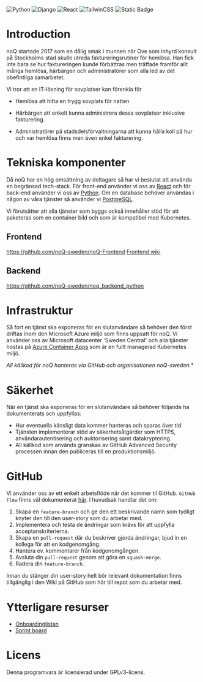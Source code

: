 ![Python](https://img.shields.io/badge/python-3670A0?style=for-the-badge&logo=python&logoColor=ffdd54) ![Django](https://img.shields.io/badge/django-%23092E20.svg?style=for-the-badge&logo=django&logoColor=white) ![React](https://img.shields.io/badge/Vite-646CFF?style=for-the-badge&logo=vite&logoColor=fff) ![TailwinCSS](https://img.shields.io/badge/tailwindcss-0F172A?style=for-the-badge&logo=tailwindcss) ![Static Badge](https://img.shields.io/badge/Build-In_Progress-yellow?style=for-the-badge&logo=github) 
# Introduction

noQ startade 2017 som en dålig smak i munnen när Ove som inhyrd konsult på Stockholms stad skulle utreda faktureringsrutiner för hemlösa. Han fick inte bara se hur faktureringen kunde förbättras men träffade framför allt många hemlösa, härbärgen och administratörer som alla led av det obefintliga samarbetet.

Vi tror att en IT-lösning för sovplatser kan förenkla för

  * Hemlösa att hitta en trygg sovplats för natten

  * Härbärgen att enkelt kunna administrera dessa sovplatser inklusive fakturering.

  * Administratörer på stadsdelsförvaltningarna att kunna hålla koll på hur och var hemlösa finns men även enkel fakturering.


# Tekniska komponenter

Då noQ har en hög omsättning av deltagare så har vi beslutat att använda en begränsad tech-stack. För front-end använder vi oss av [React](https://github.com/facebook/react) och för back-end använder vi oss av [Python](https://www.python.org/). Om en database behöver användas i någon av våra tjänster så använder vi [PostgreSQL](https://www.postgresql.org/).

Vi förutsätter att alla tjänster som byggs också innehåller stöd för att paketeras som en container bild och som är kompatibel med Kubernetes.

## Frontend 
https://github.com/noQ-sweden/noQ-Frontend
[Frontend wiki](https://github.com/noQ-sweden/noQ-Frontend/wiki)

## Backend
https://github.com/noQ-sweden/noq_backend_python

# Infrastruktur

Så fort en tjänst ska exponeras för en slutanvändare så behöver den först driftas inom den Microsoft Azure miljö som finns uppsatt för noQ. Vi använder oss av Microsoft datacenter 'Sweden Central' och alla tjänster hostas på [Azure Container Apps](https://azure.microsoft.com/en-us/products/container-apps) som är en fullt managerad Kubernetes miljö.

*All källkod för noQ hanteras via GitHub och organisationen noQ-sweden.**

# Säkerhet

När en tjänst ska exponeras för en slutanvändare så behöver följande ha dokumenterats och uppfyllas:

  * Hur eventuella känsligt data kommer hanteras och sparas över tid.
  * Tjänsten implementerar stöd av säkerhetsåtgärder som HTTPS, användarautentisering och auktorisering samt datakryptering.
  * All källkod som används granskas av GitHub Advanced Security processen innan den publiceras till en produktionsmiljö.

# GitHub

Vi använder oss av ett enkelt arbetsflöde när det kommer til GitHub. `GitHub Flow` finns väl dokumenterat [här](https://docs.github.com/en/get-started/using-github/github-flow). I huvudsak handlar det om:

  1. Skapa en `feature-branch` och ge den ett beskrivande namn som tydligt knyter den till den user-story som du arbetar med.
  2. Implementera och testa de ändringar som krävs för att uppfylla acceptanskriterierna.
  3. Skapa en `pull-request` där du beskriver gjorda ändringar, bjud in en kollega för att en kodgenomgång.
  4. Hantera ev. kommentarer från kodgenomgången.
  5. Avsluta din `pull-request` genom att göra en `squash-merge`.
  6. Radera din `feature-branch`.

Innan du stänger din user-story helt bör relevant dokumentation finns tillgänglig i den Wiki på GitHub som hör till repot som du arbetar med.

# Ytterligare resurser
* [Onboardinglistan](https://sites.google.com/noq.nu/intranet/onboarding?authuser=4)
* [Sprint board](https://github.com/orgs/noQ-sweden/projects/2)

# Licens

Denna programvara är licensierad under GPLv3-licens.
<!--

**Here are some ideas to get you started:**

🙋‍♀️ A short introduction - what is your organization all about?
🌈 Contribution guidelines - how can the community get involved?
👩‍💻 Useful resources - where can the community find your docs? Is there anything else the community should know?
🍿 Fun facts - what does your team eat for breakfast?
🧙 Remember, you can do mighty things with the power of [Markdown](https://docs.github.com/github/writing-on-github/getting-started-with-writing-and-formatting-on-github/basic-writing-and-formatting-syntax)
-->
